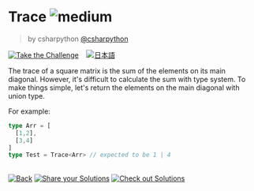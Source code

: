 <!--info-header-start--><h1>Trace <img src="https://img.shields.io/badge/-medium-d9901a" alt="medium"/> </h1><blockquote><p>by csharpython <a href="https://github.com/csharpython" target="_blank">@csharpython</a></p></blockquote><p><a href="https://tsch.js.org/35191/play" target="_blank"><img src="https://img.shields.io/badge/-Take%20the%20Challenge-3178c6?logo=typescript&logoColor=white" alt="Take the Challenge"/></a> &nbsp;&nbsp;&nbsp;<a href="./README.ja.md" target="_blank"><img src="https://img.shields.io/badge/-%E6%97%A5%E6%9C%AC%E8%AA%9E-gray" alt="日本語"/></a> </p><!--info-header-end-->

The trace of a square matrix is the sum of the elements on its main diagonal.
However, it's difficult to calculate the sum with type system. 
To make things simple, let's return the elements on the main diagonal with union type.


For example:

```ts
type Arr = [
  [1,2],
  [3,4]
]
type Test = Trace<Arr> // expected to be 1 | 4
```


<!--info-footer-start--><br><a href="../../README.md" target="_blank"><img src="https://img.shields.io/badge/-Back-grey" alt="Back"/></a> <a href="https://tsch.js.org/35191/answer" target="_blank"><img src="https://img.shields.io/badge/-Share%20your%20Solutions-teal" alt="Share your Solutions"/></a> <a href="https://tsch.js.org/35191/solutions" target="_blank"><img src="https://img.shields.io/badge/-Check%20out%20Solutions-de5a77?logo=awesome-lists&logoColor=white" alt="Check out Solutions"/></a> <!--info-footer-end-->